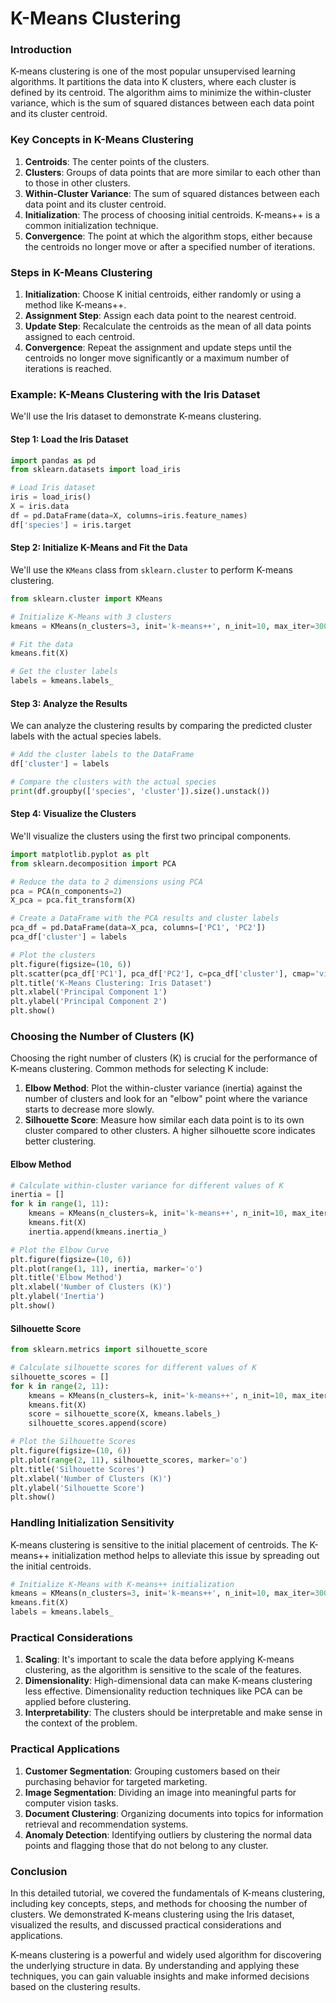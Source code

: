 # K-Means Clustering

### Introduction

K-means clustering is one of the most popular unsupervised learning algorithms. It partitions the data into K clusters, where each cluster is defined by its centroid. The algorithm aims to minimize the within-cluster variance, which is the sum of squared distances between each data point and its cluster centroid.

### Key Concepts in K-Means Clustering

1. **Centroids**: The center points of the clusters.
2. **Clusters**: Groups of data points that are more similar to each other than to those in other clusters.
3. **Within-Cluster Variance**: The sum of squared distances between each data point and its cluster centroid.
4. **Initialization**: The process of choosing initial centroids. K-means++ is a common initialization technique.
5. **Convergence**: The point at which the algorithm stops, either because the centroids no longer move or after a specified number of iterations.

### Steps in K-Means Clustering

1. **Initialization**: Choose K initial centroids, either randomly or using a method like K-means++.
2. **Assignment Step**: Assign each data point to the nearest centroid.
3. **Update Step**: Recalculate the centroids as the mean of all data points assigned to each centroid.
4. **Convergence**: Repeat the assignment and update steps until the centroids no longer move significantly or a maximum number of iterations is reached.

### Example: K-Means Clustering with the Iris Dataset

We'll use the Iris dataset to demonstrate K-means clustering.

#### Step 1: Load the Iris Dataset

```python
import pandas as pd
from sklearn.datasets import load_iris

# Load Iris dataset
iris = load_iris()
X = iris.data
df = pd.DataFrame(data=X, columns=iris.feature_names)
df['species'] = iris.target
```

#### Step 2: Initialize K-Means and Fit the Data

We'll use the `KMeans` class from `sklearn.cluster` to perform K-means clustering.

```python
from sklearn.cluster import KMeans

# Initialize K-Means with 3 clusters
kmeans = KMeans(n_clusters=3, init='k-means++', n_init=10, max_iter=300, random_state=42)

# Fit the data
kmeans.fit(X)

# Get the cluster labels
labels = kmeans.labels_
```

#### Step 3: Analyze the Results

We can analyze the clustering results by comparing the predicted cluster labels with the actual species labels.

```python
# Add the cluster labels to the DataFrame
df['cluster'] = labels

# Compare the clusters with the actual species
print(df.groupby(['species', 'cluster']).size().unstack())
```

#### Step 4: Visualize the Clusters

We'll visualize the clusters using the first two principal components.

```python
import matplotlib.pyplot as plt
from sklearn.decomposition import PCA

# Reduce the data to 2 dimensions using PCA
pca = PCA(n_components=2)
X_pca = pca.fit_transform(X)

# Create a DataFrame with the PCA results and cluster labels
pca_df = pd.DataFrame(data=X_pca, columns=['PC1', 'PC2'])
pca_df['cluster'] = labels

# Plot the clusters
plt.figure(figsize=(10, 6))
plt.scatter(pca_df['PC1'], pca_df['PC2'], c=pca_df['cluster'], cmap='viridis')
plt.title('K-Means Clustering: Iris Dataset')
plt.xlabel('Principal Component 1')
plt.ylabel('Principal Component 2')
plt.show()
```

### Choosing the Number of Clusters (K)

Choosing the right number of clusters (K) is crucial for the performance of K-means clustering. Common methods for selecting K include:

1. **Elbow Method**: Plot the within-cluster variance (inertia) against the number of clusters and look for an "elbow" point where the variance starts to decrease more slowly.
2. **Silhouette Score**: Measure how similar each data point is to its own cluster compared to other clusters. A higher silhouette score indicates better clustering.

#### Elbow Method

```python
# Calculate within-cluster variance for different values of K
inertia = []
for k in range(1, 11):
    kmeans = KMeans(n_clusters=k, init='k-means++', n_init=10, max_iter=300, random_state=42)
    kmeans.fit(X)
    inertia.append(kmeans.inertia_)

# Plot the Elbow Curve
plt.figure(figsize=(10, 6))
plt.plot(range(1, 11), inertia, marker='o')
plt.title('Elbow Method')
plt.xlabel('Number of Clusters (K)')
plt.ylabel('Inertia')
plt.show()
```

#### Silhouette Score

```python
from sklearn.metrics import silhouette_score

# Calculate silhouette scores for different values of K
silhouette_scores = []
for k in range(2, 11):
    kmeans = KMeans(n_clusters=k, init='k-means++', n_init=10, max_iter=300, random_state=42)
    kmeans.fit(X)
    score = silhouette_score(X, kmeans.labels_)
    silhouette_scores.append(score)

# Plot the Silhouette Scores
plt.figure(figsize=(10, 6))
plt.plot(range(2, 11), silhouette_scores, marker='o')
plt.title('Silhouette Scores')
plt.xlabel('Number of Clusters (K)')
plt.ylabel('Silhouette Score')
plt.show()
```

### Handling Initialization Sensitivity

K-means clustering is sensitive to the initial placement of centroids. The K-means++ initialization method helps to alleviate this issue by spreading out the initial centroids.

```python
# Initialize K-Means with K-means++ initialization
kmeans = KMeans(n_clusters=3, init='k-means++', n_init=10, max_iter=300, random_state=42)
kmeans.fit(X)
labels = kmeans.labels_
```

### Practical Considerations

1. **Scaling**: It's important to scale the data before applying K-means clustering, as the algorithm is sensitive to the scale of the features.
2. **Dimensionality**: High-dimensional data can make K-means clustering less effective. Dimensionality reduction techniques like PCA can be applied before clustering.
3. **Interpretability**: The clusters should be interpretable and make sense in the context of the problem.

### Practical Applications

1. **Customer Segmentation**: Grouping customers based on their purchasing behavior for targeted marketing.
2. **Image Segmentation**: Dividing an image into meaningful parts for computer vision tasks.
3. **Document Clustering**: Organizing documents into topics for information retrieval and recommendation systems.
4. **Anomaly Detection**: Identifying outliers by clustering the normal data points and flagging those that do not belong to any cluster.

### Conclusion

In this detailed tutorial, we covered the fundamentals of K-means clustering, including key concepts, steps, and methods for choosing the number of clusters. We demonstrated K-means clustering using the Iris dataset, visualized the results, and discussed practical considerations and applications.

K-means clustering is a powerful and widely used algorithm for discovering the underlying structure in data. By understanding and applying these techniques, you can gain valuable insights and make informed decisions based on the clustering results.

